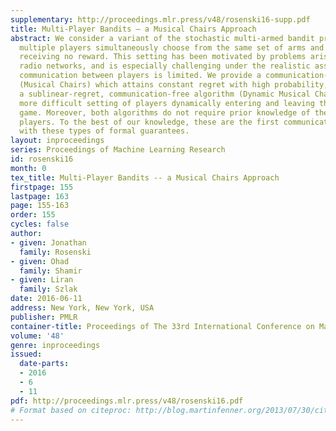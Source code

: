 ```yaml
---
supplementary: http://proceedings.mlr.press/v48/rosenski16-supp.pdf
title: Multi-Player Bandits – a Musical Chairs Approach
abstract: We consider a variant of the stochastic multi-armed bandit problem, where
  multiple players simultaneously choose from the same set of arms and may collide,
  receiving no reward. This setting has been motivated by problems arising in cognitive
  radio networks, and is especially challenging under the realistic assumption that
  communication between players is limited. We provide a communication-free algorithm
  (Musical Chairs) which attains constant regret with high probability, as well as
  a sublinear-regret, communication-free algorithm (Dynamic Musical Chairs) for the
  more difficult setting of players dynamically entering and leaving throughout the
  game. Moreover, both algorithms do not require prior knowledge of the number of
  players. To the best of our knowledge, these are the first communication-free algorithms
  with these types of formal guarantees.
layout: inproceedings
series: Proceedings of Machine Learning Research
id: rosenski16
month: 0
tex_title: Multi-Player Bandits -- a Musical Chairs Approach
firstpage: 155
lastpage: 163
page: 155-163
order: 155
cycles: false
author:
- given: Jonathan
  family: Rosenski
- given: Ohad
  family: Shamir
- given: Liran
  family: Szlak
date: 2016-06-11
address: New York, New York, USA
publisher: PMLR
container-title: Proceedings of The 33rd International Conference on Machine Learning
volume: '48'
genre: inproceedings
issued:
  date-parts:
  - 2016
  - 6
  - 11
pdf: http://proceedings.mlr.press/v48/rosenski16.pdf
# Format based on citeproc: http://blog.martinfenner.org/2013/07/30/citeproc-yaml-for-bibliographies/
---
```

